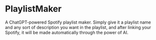 # PlaylistMaker
A ChatGPT-powered Spotify playlist maker. Simply give it a playlist name and any sort of description you want in the playlist, and after linking your Spotify, it will be made automatically through the power of AI.
